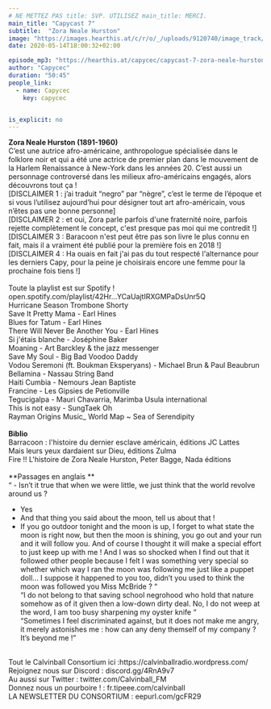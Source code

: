 ```yaml
---
# NE METTEZ PAS title: SVP. UTILISEZ main_title: MERCI.
main_title: "Capycast 7"
subtitle:  "Zora Neale Hurston"
image: "https://images.hearthis.at/c/r/o/_/uploads/9120740/image_track/4731389/w1400_h1400_q70_m1589471813----cropped_1589471810673.jpg"
date: 2020-05-14T18:00:32+02:00

episode_mp3: "https://hearthis.at/capycec/capycast-7-zora-neale-hurston/listen.mp3?s=H6y"
author: "Capycec"
duration: "50:45"
people_link: 
  - name: Capycec
    key: capycec


is_explicit: no
---
```


<PodcastHeader/>

<!-- ECRIRE LA DESCRIPTION DE L'EPISODE SOUS CETTE LIGNE -->
**Zora Neale Hurston (1891-1960)**<br>
C’est une autrice afro-américaine, anthropologue spécialisée dans le folklore noir et qui a été une actrice de premier plan dans le mouvement de la Harlem Renaissance à New-York dans les années 20. C’est aussi un personnage controversé dans les milieux afro-américains engagés, alors découvrons tout ça !<br>
[DISCLAIMER 1 : j’ai traduit “negro” par “nègre”, c’est le terme de l’époque et si vous l’utilisez aujourd’hui pour désigner tout art afro-américain, vous n’êtes pas une bonne personne]<br>
[DISCLAIMER 2 : et oui, Zora parle parfois d'une fraternité noire, parfois rejette complètement le concept, c'est presque pas moi qui me contredit !]<br>
[DISCLAIMER 3 : Baracoon n'est peut être pas son livre le plus connu en fait, mais il a vraiment été publié pour la première fois en 2018 !]<br>
[DISCLAIMER 4 : Ha ouais en fait j'ai pas du tout respecté l'alternance pour les derniers Capy, pour la peine je choisirais encore une femme pour la prochaine fois tiens !]<br>
<br>
Toute la playlist est sur Spotify ! open.spotify.com/playlist/42Hr...YCaUajtIRXGMPaDsUnr5Q<br>
Hurricane Season Trombone Shorty<br>
Save It Pretty Mama - Earl Hines<br>
Blues for Tatum - Earl Hines<br>
There Will Never Be Another You - Earl Hines<br>
Si j'étais blanche - Joséphine Baker<br>
Moaning - Art Barckley &amp; the jazz messenger<br>
Save My Soul - Big Bad Voodoo Daddy<br>
Vodou Seremoni (ft. Boukman Eksperyans) - Michael Brun &amp; Paul Beaubrun<br>
Bellamina - Nassau String Band<br>
Haiti Cumbia - Nemours Jean Baptiste<br>
Francine - Les Gipsies de Petionville<br>
Tegucigalpa - Mauri Chavarria, Marimba Usula international<br>
This is not easy - SungTaek Oh<br>
Rayman Origins Music_ World Map ~ Sea of Serendipity<br>
<br>
**Biblio** <br>
Barracoon : l'histoire du dernier esclave américain, éditions JC Lattes<br>
Mais leurs yeux dardaient sur Dieu, éditions Zulma<br>
Fire !! L'histoire de Zora Neale Hurston, Peter Bagge, Nada éditions<br>
<br>
**Passages en anglais **<br>
“ - Isn’t it true that when we were little, we just think that the world revolve around us ?<br>
- Yes<br>
- And that thing you said about the moon, tell us about that !<br>
- If you go outdoor tonight and the moon is up, I forget to what state the moon is right now, but then the moon is shining, you go out and your run and it will follow you. And of course I thought it will make a special effort to just keep up with me ! And I was so shocked when I find out that it followed other people because I felt I was something very special so whether which way I ran the moon was following me just like a puppet doll… I suppose it happened to you too, didn’t you used to think the moon was followed you Miss McBride ? “<br>
“I do not belong to that saving school negrohood who hold that nature somehow as of it given then a low-down dirty deal. No, I do not weep at the word, I am too busy sharpening my oyster knife “<br>
“Sometimes I feel discriminated against, but it does not make me angry, it merely astonishes me : how can any deny themself of my company ? It’s beyond me !”<br>
<br>
Tout le Calvinball Consortium ici :https://calvinballradio.wordpress.com/<br>
Rejoignez nous sur Discord : discord.gg/4RnA9v7<br>
Au aussi sur Twitter : twitter.com/Calvinball_FM<br>
Donnez nous un pourboire ! : fr.tipeee.com/calvinball<br>
LA NEWSLETTER DU CONSORTIUM : eepurl.com/gcFR29

